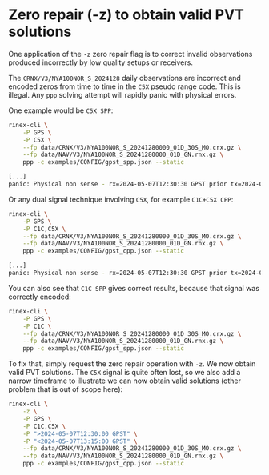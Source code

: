 Zero repair (-z) to obtain valid PVT solutions
==============================================

One application of the `-z` zero repair flag is to correct invalid observations
produced incorrectly by low quality setups or receivers.

The `CRNX/V3/NYA100NOR_S_2024128` daily observations are incorrect and encoded
zeros from time to time in the `C5X` pseudo range code. This is illegal. 
Any `ppp` solving attempt will rapidly panic with physical errors.

One example would be `C5X SPP`:

```bash
rinex-cli \
	-P GPS \
	-P C5X \
	--fp data/CRNX/V3/NYA100NOR_S_20241280000_01D_30S_MO.crx.gz \
	--fp data/NAV/V3/NYA100NOR_S_20241280000_01D_GN.rnx.gz \
	ppp -c examples/CONFIG/gpst_spp.json --static

[...]
panic: Physical non sense - rx=2024-05-07T12:30:30 GPST prior tx=2024-05-07T12:30:30.000123693 GPST
```

Or any dual signal technique involving `C5X`, for example `C1C+C5X CPP`:

```bash
rinex-cli \
	-P GPS \
	-P C1C,C5X \
	--fp data/CRNX/V3/NYA100NOR_S_20241280000_01D_30S_MO.crx.gz \
	--fp data/NAV/V3/NYA100NOR_S_20241280000_01D_GN.rnx.gz \
	ppp -c examples/CONFIG/gpst_cpp.json --static

[...]
panic: Physical non sense - rx=2024-05-07T12:30:30 GPST prior tx=2024-05-07T12:30:30.000171848 GPST
```

You can also see that `C1C SPP` gives correct results, because that signal was correctly encoded:

```bash
rinex-cli \
	-P GPS \
	-P C1C \
	--fp data/CRNX/V3/NYA100NOR_S_20241280000_01D_30S_MO.crx.gz \
	--fp data/NAV/V3/NYA100NOR_S_20241280000_01D_GN.rnx.gz \
	ppp -c examples/CONFIG/gpst_spp.json --static
```

To fix that, simply request the zero repair operation with `-z`. 
We now obtain valid PVT solutions. The `C5X` signal is quite often lost, so we also add a narrow timeframe
to illustrate we can now obtain valid solutions (other problem that is out of scope here): 

```bash
rinex-cli \
    -z \
	-P GPS \
	-P C1C,C5X \
	-P ">2024-05-07T12:30:00 GPST" \
	-P "<2024-05-07T13:15:00 GPST" \
	--fp data/CRNX/V3/NYA100NOR_S_20241280000_01D_30S_MO.crx.gz \
	--fp data/NAV/V3/NYA100NOR_S_20241280000_01D_GN.rnx.gz \
	ppp -c examples/CONFIG/gpst_cpp.json --static
```
